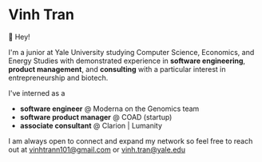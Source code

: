 # Vinh Tran

👋 Hey! 

I'm a junior at Yale University studying Computer Science, Economics, and Energy Studies with demonstrated experience in **software engineering**, **product management**, and **consulting** with a particular interest in entrepreneurship and biotech.

I've interned as a
- **software engineer** @ Moderna on the Genomics team
- **software product manager** @ COAD (startup)
- **associate consultant** @ Clarion | Lumanity

I am always open to connect and expand my network so feel free to reach out at vinhtrann101@gmail.com or vinh.tran@yale.edu

<!--
**vinh-tran1/vinh-tran1** is a ✨ _special_ ✨ repository because its `README.md` (this file) appears on your GitHub profile.

[![Top Langs](https://github-readme-stats.vercel.app/api/top-langs/?username=vinh-tran1&layout=compact&theme=dracula)](https://github.com/anuraghazra/github-readme-stats)

Here are some ideas to get you started:

- 🔭 I’m currently working on ...
- 🌱 I’m currently learning ...
- 👯 I’m looking to collaborate on ...
- 🤔 I’m looking for help with ...
- 💬 Ask me about ...
- 📫 How to reach me: ...
- 😄 Pronouns: ...
- ⚡ Fun fact: ...
-->
